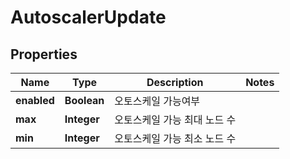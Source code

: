
# AutoscalerUpdate

## Properties
Name | Type | Description | Notes
------------ | ------------- | ------------- | -------------
**enabled** | **Boolean** | 오토스케일 가능여부 | 
**max** | **Integer** | 오토스케일 가능 최대 노드 수 | 
**min** | **Integer** | 오토스케일 가능 최소 노드 수 | 



